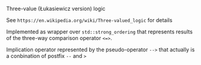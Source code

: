 Three-value (Łukasiewicz version) logic

 See `https://en.wikipedia.org/wiki/Three-valued_logic` for details

 Implemented as wrapper over `std::strong_ordering` that represents results
 of the three-way comparison operator `<=>`.

 Implication operator represented by the pseudo-operator `-->` that actually
 is a conbination of postfix `--` and `>`
